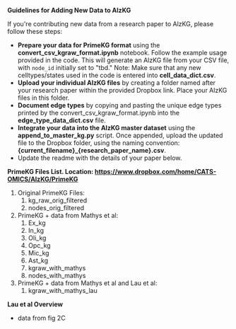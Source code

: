 **Guidelines for Adding New Data to AlzKG**

If you're contributing new data from a research paper to AlzKG, please follow these steps:

* **Prepare your data for PrimeKG format** using the **convert_csv_kgraw_format.ipynb** notebook. Follow the example usage provided in the code. This will generate an AlzKG file from your CSV file, with `node_id` initially set to "tbd." Note: Make sure that any new celltypes/states used in the code is entered into **cell_data_dict.csv**.
* **Upload your individual AlzKG files** by creating a folder named after your research paper within the provided Dropbox link. Place your AlzKG files in this folder.
* **Document edge types** by copying and pasting the unique edge types printed by the convert_csv_kgraw_format.ipynb into the **edge_type_data_dict.csv** file.
* **Integrate your data into the AlzKG master dataset** using the **append_to_master_kg.py** script. Once appended, upload the updated file to the Dropbox folder, using the naming convention: **{current_filename}_{research_paper_name}.csv**.
* Update the readme with the details of your paper below.

**PrimeKG Files List. Location: https://www.dropbox.com/home/CATS-OMICS/AlzKG/PrimeKG**
1. Original PrimeKG Files:
   1. kg_raw_orig_filtered
   2. nodes_orig_filtered
2. PrimeKG + data from Mathys et al:
   1. Ex_kg
   2. In_kg
   3. Oli_kg
   4. Opc_kg
   5. Mic_kg
   6. Ast_kg
   7. kgraw_with_mathys
   8. nodes_with_mathys
3. PrimeKG + data from Mathys et al and Lau et al:
   1. kgraw_with_mathys_lau

**Lau et al Overview**
* data from fig 2C
